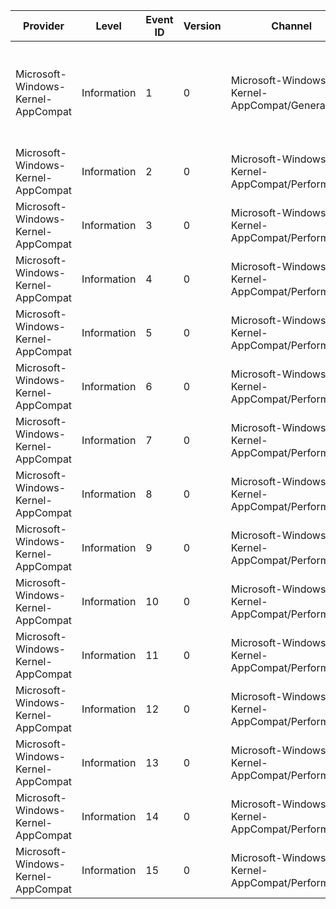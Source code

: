 Provider                            |  Level        |  Event ID  |  Version  |  Channel                                         |  Task                 |  Opcode  |  Keyword             |  Message
------------------------------------|---------------|------------|-----------|--------------------------------------------------|-----------------------|----------|----------------------|------------------------------------------------------------------------------------------------------------------------
Microsoft-Windows-Kernel-AppCompat  |  Information  |  1         |  0        |  Microsoft-Windows-Kernel-AppCompat/General      |                       |          |  RegWrpAccessDenied  |  The executable {ExecutablePath} received an access denied error when trying to modify the registry key {RegistryPath}.
Microsoft-Windows-Kernel-AppCompat  |  Information  |  2         |  0        |  Microsoft-Windows-Kernel-AppCompat/Performance  |  CompatCacheInit      |  Start   |                      |
Microsoft-Windows-Kernel-AppCompat  |  Information  |  3         |  0        |  Microsoft-Windows-Kernel-AppCompat/Performance  |  CompatCacheInit      |  Stop    |                      |
Microsoft-Windows-Kernel-AppCompat  |  Information  |  4         |  0        |  Microsoft-Windows-Kernel-AppCompat/Performance  |  CompatCacheUpdate    |  Start   |                      |
Microsoft-Windows-Kernel-AppCompat  |  Information  |  5         |  0        |  Microsoft-Windows-Kernel-AppCompat/Performance  |  CompatCacheUpdate    |  Stop    |                      |
Microsoft-Windows-Kernel-AppCompat  |  Information  |  6         |  0        |  Microsoft-Windows-Kernel-AppCompat/Performance  |  CompatCacheQuery     |  Start   |                      |
Microsoft-Windows-Kernel-AppCompat  |  Information  |  7         |  0        |  Microsoft-Windows-Kernel-AppCompat/Performance  |  CompatCacheQuery     |  Stop    |                      |
Microsoft-Windows-Kernel-AppCompat  |  Information  |  8         |  0        |  Microsoft-Windows-Kernel-AppCompat/Performance  |  CompatCdbQuery       |  Start   |                      |
Microsoft-Windows-Kernel-AppCompat  |  Information  |  9         |  0        |  Microsoft-Windows-Kernel-AppCompat/Performance  |  CompatCdbQuery       |  Stop    |                      |
Microsoft-Windows-Kernel-AppCompat  |  Information  |  10        |  0        |  Microsoft-Windows-Kernel-AppCompat/Performance  |  CompatMapQuirks      |  Start   |                      |
Microsoft-Windows-Kernel-AppCompat  |  Information  |  11        |  0        |  Microsoft-Windows-Kernel-AppCompat/Performance  |  CompatMapQuirks      |  Stop    |                      |
Microsoft-Windows-Kernel-AppCompat  |  Information  |  12        |  0        |  Microsoft-Windows-Kernel-AppCompat/Performance  |  CompatUserModeQuery  |  Start   |                      |
Microsoft-Windows-Kernel-AppCompat  |  Information  |  13        |  0        |  Microsoft-Windows-Kernel-AppCompat/Performance  |  CompatUserModeQuery  |  Stop    |                      |
Microsoft-Windows-Kernel-AppCompat  |  Information  |  14        |  0        |  Microsoft-Windows-Kernel-AppCompat/Performance  |  CompatSdbQuery       |  Start   |                      |
Microsoft-Windows-Kernel-AppCompat  |  Information  |  15        |  0        |  Microsoft-Windows-Kernel-AppCompat/Performance  |  CompatSdbQuery       |  Stop    |                      |